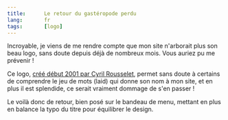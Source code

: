 ```yaml
---
title:      Le retour du gastéropode perdu
lang:       fr
tags:       [logo]
---
```


Incroyable, je viens de me rendre compte que mon site n'arborait plus son beau logo, sans doute depuis déjà de nombreux mois. Vous auriez pu me prévenir !

Ce logo, [créé début 2001 par Cyril Rousselet](/2001/03/tiens-un-gasteropode.html), permet sans doute à certains de comprendre le jeu de mots (laid) qui donne son nom à mon site, et en plus il est splendide, ce serait vraiment dommage de s'en passer !

Le voilà donc de retour, bien posé sur le bandeau de menu, mettant en plus en balance la typo du titre pour équilibrer le design.
